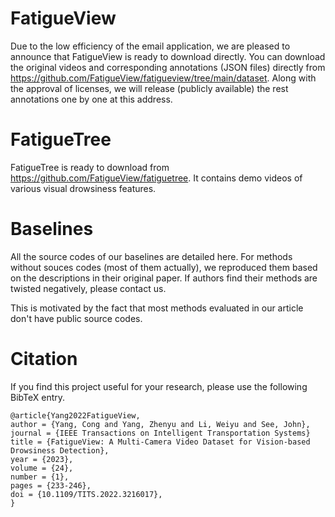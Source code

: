 # FatigueView

Due to the low efficiency of the email application, we are pleased to announce that FatigueView is ready to download directly. You can download the original videos and corresponding annotations (JSON files) directly from https://github.com/FatigueView/fatigueview/tree/main/dataset. Along with the approval of licenses, we will release (publicly available) the rest annotations one by one at this address. 

# FatigueTree

FatigueTree is ready to download from https://github.com/FatigueView/fatiguetree. It contains demo videos of various visual drowsiness features.

# Baselines
All the source codes of our baselines are detailed here. For methods without souces codes (most of them actually), we reproduced them based on the descriptions in their original paper. If authors find their methods are twisted negatively, please contact us. 

This is motivated by the fact that most methods evaluated in our article don't have public source codes.



# Citation

If you find this project useful for your research, please use the following BibTeX entry.

```
@article{Yang2022FatigueView,
author = {Yang, Cong and Yang, Zhenyu and Li, Weiyu and See, John},
journal = {IEEE Transactions on Intelligent Transportation Systems}
title = {FatigueView: A Multi-Camera Video Dataset for Vision-based Drowsiness Detection},
year = {2023},
volume = {24},
number = {1},
pages = {233-246},
doi = {10.1109/TITS.2022.3216017},
}
```
    
    
